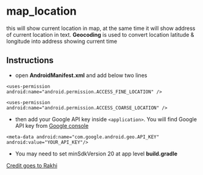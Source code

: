 # map_location

this will show current location in map, at the same time it will show address of current location in text. **Geocoding** is used to convert location latitude & longitude into address
showing current time

## Instructions

- open **AndroidManifest.xml** and add below two lines

`<uses-permission android:name="android.permission.ACCESS_FINE_LOCATION" />`

`<uses-permission android:name="android.permission.ACCESS_COARSE_LOCATION" />`
    
- then add your Google API key inside `<application>`. You will find Google API key from [Google console](https://console.cloud.google.com/apis/credentials)

`<meta-data android:name="com.google.android.geo.API_KEY" android:value="YOUR_API_KEY"/>`
    
- You may need to set minSdkVersion 20 at app level **build.gradle**
 
 
 [Credit goes to Rakhi](https://medium.com/flutterdevs/location-in-flutter-27ca6fa1126c)

